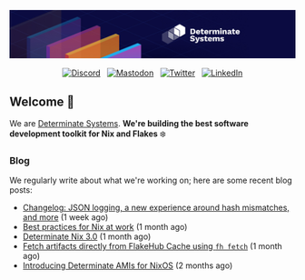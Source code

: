 <p align="center">
  <a href="https://determinate.systems" target="_blank"><img src="https://raw.githubusercontent.com/determinatesystems/.github/main/.github/banner.jpg"></a>
</p>
<p align="center">
  &nbsp;<a href="https://determinate.systems/discord" target="_blank"><img alt="Discord" src="https://img.shields.io/discord/1116012109709463613?style=for-the-badge&logo=discord&logoColor=%23ffffff&label=Discord&labelColor=%234253e8&color=%23e4e2e2"></a>&nbsp;
  &nbsp;<a href="https://hachyderm.io/@determinatesystems" target="_blank"><img alt="Mastodon" src="https://img.shields.io/badge/Mastodon-6468fa?style=for-the-badge&logo=mastodon&logoColor=%23ffffff"></a>&nbsp;
  &nbsp;<a href="https://twitter.com/DeterminateSys" target="_blank"><img alt="Twitter" src="https://img.shields.io/badge/Twitter-303030?style=for-the-badge&logo=x&logoColor=%23ffffff"></a>&nbsp;
  &nbsp;<a href="https://www.linkedin.com/company/determinate-systems" target="_blank"><img alt="LinkedIn" src="https://img.shields.io/badge/LinkedIn-1667be?style=for-the-badge&logo=linkedin&logoColor=%23ffffff"></a>&nbsp;
</p>

## Welcome 👋

We are [Determinate Systems](https://determinate.systems).
**We're building the best software development toolkit for Nix and Flakes** ❄️

### Blog 

We regularly write about what we're working on; here are some recent blog posts:


- [Changelog: JSON logging, a new experience around hash mismatches, and more](https://determinate.systems/posts/changelog-determinate-nix-331/) (1 week ago)
- [Best practices for Nix at work](https://determinate.systems/posts/best-practices-for-nix-at-work/) (1 month ago)
- [Determinate Nix 3.0](https://determinate.systems/posts/determinate-nix-30/) (1 month ago)
- [Fetch artifacts directly from FlakeHub Cache using `fh fetch`](https://determinate.systems/posts/fh-fetch/) (1 month ago)
- [Introducing Determinate AMIs for NixOS](https://determinate.systems/posts/nixos-amis/) (2 months ago)
